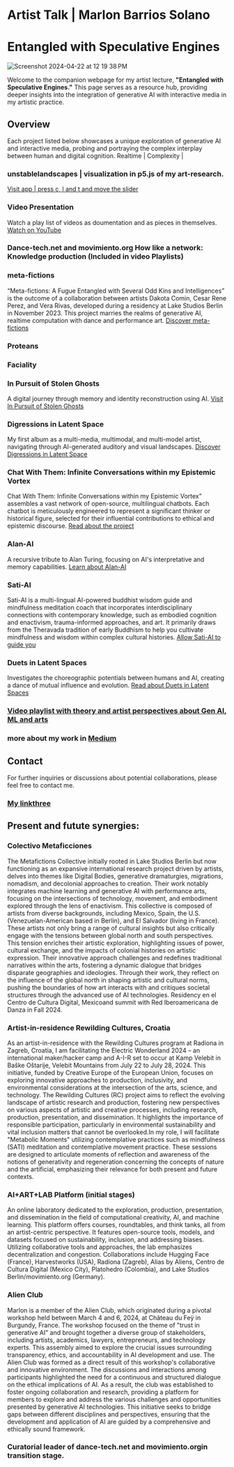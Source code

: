 # Artist Talk | Marlon Barrios Solano
# Entangled with Speculative Engines

![Screenshot 2024-04-22 at 12 19 38 PM](https://github.com/marlonbarrios/entalglesinimaginationengines/assets/90220317/c2037524-e2e5-4d03-bd0e-45c1b18df3d5)

Welcome to the companion webpage for my artist lecture, **"Entangled with Speculative Engines."** This page serves as a resource hub, providing deeper insights into the integration of generative AI with interactive media in my artistic practice.

##  Overview
Each project listed below showcases a unique exploration of generative AI and interactive media, probing and portraying the complex interplay between human and digital cognition.
Realtime | Complexity | 

### unstablelandscapes | visualization in p5.js of my art-research.
[Visit app | press c, l and t and move the slider](https://marlonbarrios.github.io/unstablelandscapeinfoviz/)

### Video Presentation
Watch a play list of videos as doumentation and as pieces in themselves.
[Watch on YouTube](https://www.youtube.com/playlist?list=PLC2ijZ2U-avgiulwpSlCbvM2FAbUBtwlz)

### Dance-tech.net and movimiento.org How like a network: Knowledge production (Included in video Playlists)

### meta-fictions
“Meta-fictions: A Fugue Entangled with Several Odd Kins and Intelligences” is the outcome of a collaboration between artists Dakota Comin, Cesar Rene Perez, and Vera Rivas, developed during a residency at Lake Studios Berlin in November 2023. This project marries the realms of generative AI, realtime computation with dance and performance art.
[Discover meta-fictions](https://medium.com/@marlon_21867/meta-fictions-project-description-6bad0678373e)

### Proteans 
### Faciality


### In Pursuit of Stolen Ghosts
A digital journey through memory and identity reconstruction using AI.
[Visit In Pursuit of Stolen Ghosts](https://inpursuitoftolenghosts.vercel.app/)

### Digressions in Latent Space
My first album as a multi-media, multimodal, and multi-model artist, navigating through AI-generated auditory and visual landscapes.
[Discover Digressions in Latent Space](https://medium.com/@marlon_21867/digressions-in-latent-space-b11dd9ba46c8)


### Chat With Them: Infinite Conversations within my Epistemic Vortex
Chat With Them: Infinite Conversations within my Epistemic Vortex” assembles a vast network of open-source, multilingual chatbots. Each chatbot is meticulously engineered to represent a significant thinker or historical figure, selected for their influential contributions to ethical and epistemic discourse. 
[Read about the project](https://marlonbarrios.github.io/chatwiththem/)

### Alan-AI
A recursive tribute to Alan Turing, focusing on AI's interpretative and memory capabilities.
[Learn about Alan-AI](https://medium.com/@marlon_21867/a-recursive-tribute-to-alan-turing-37c6c6534ea7)

### Sati-AI 
Sati-AI is a multi-lingual AI-powered buddhist wisdom guide and mindfulness meditation coach that incorporates interdisciplinary connections with contemporary knowledge, such as embodied cognition and enactivism, trauma-informed approaches, and art. It primarily draws from the Theravada tradition of early Buddhism to help you cultivate mindfulness and wisdom within complex cultural histories.
[Allow Sati-AI to guide you](https://www.sati-ai.app/)

### Duets in Latent Spaces
Investigates the choreographic potentials between humans and AI, creating a dance of mutual influence and evolution.
[Read about Duets in Latent Spaces](https://github.com/marlonbarrios/duets-in-latent-space)


### [Video playlist with theory and artist perspectives about Gen AI, ML and arts](https://youtu.be/K2TSx7lyzaE?si=pcRyeGDLR52iubQp)

### more about my work in [Medium](https://medium.com/@marlon_21867)

## Contact
For further inquiries or discussions about potential collaborations, please feel free to contact me.

### [My linkthree](https://linktr.ee/marlonbarriososolano)


## Present and futute synergies:

### Colectivo Metaficciones

The Metafictions Collective initially rooted in Lake Studios Berlin but now functioning as an expansive international research project driven by artists, delves into themes like Digital Bodies, generative dramaturgies, migrations, nomadism, and decolonial approaches to creation. Their work notably integrates machine learning and generative AI with performance arts, focusing on the intersections of technology, movement, and embodiment explored through the lens of enactivism.
This collective is composed of artists from diverse backgrounds, including Mexico, Spain, the U.S. (Venezuelan-American based in Berlin), and El Salvador (living in France). These artists not only bring a range of cultural insights but also critically engage with the tensions between global north and south perspectives. This tension enriches their artistic exploration, highlighting issues of power, cultural exchange, and the impacts of colonial histories on artistic expression.
Their innovative approach challenges and redefines traditional narratives within the arts, fostering a dynamic dialogue that bridges disparate geographies and ideologies. Through their work, they reflect on the influence of the global north in shaping artistic and cultural norms, pushing the boundaries of how art interacts with and critiques societal structures through the advanced use of AI technologies. Residency en el Centro de Cultura Digital, Mexicoand summit with Red Iberoamericana de Danza  in Fall 2024.


### Artist-in-residence Rewilding Cultures, Croatia

As an artist-in-residence with the Rewilding Cultures program at Radiona in Zagreb, Croatia, I am facilitating the Electric Wonderland 2024 – an international maker/hacker camp and A-I-R set to occur at Kamp Velebit in Baške Oštarije, Velebit Mountains from July 22 to July 28, 2024. This initiative, funded by Creative Europe of the European Union, focuses on exploring innovative approaches to production, inclusivity, and environmental considerations at the intersection of the arts, science, and technology. The Rewilding Cultures (RC) project aims to reflect the evolving landscape of artistic research and production, fostering new perspectives on various aspects of artistic and creative processes, including research, production, presentation, and dissemination. It highlights the importance of responsible participation, particularly in environmental sustainability and vital inclusion matters that cannot be overlooked.In my role, I will facilitate "Metabolic Moments" utilizing contemplative practices such as mindfulness (SATI) meditation and contemplative movement practice. These sessions are designed to articulate moments of reflection and awareness of the notions of generativity and regeneration concerning the concepts of nature and the artificial, emphasizing their relevance for both present and future contexts.


### AI+ART+LAB Platform (initial stages)

An online laboratory dedicated to the exploration, production, presentation, and dissemination in the field of computational creativity, AI, and machine learning. This platform offers courses, roundtables, and think tanks, all from an artist-centric perspective. It features open-source tools, models, and datasets focused on sustainability, inclusion, and addressing biases. Utilizing collaborative tools and approaches, the lab emphasizes decentralization and congestion. Collaborations include Hugging Face (France), Harvestworks (USA), Radiona (Zagreb), Alias by Aliens, Centro de Cultura Digital (Mexico City), Platohedro (Colombia), and Lake Studios Berlin/movimiento.org (Germany).


### Alien Club

Marlon is a member of the Alien Club, which originated during a pivotal workshop held between March 4 and 6, 2024, at Château du Feÿ in Burgundy, France. The workshop focused on the theme of "trust in generative AI" and brought together a diverse group of stakeholders, including artists, academics, lawyers, entrepreneurs, and technology experts. This assembly aimed to explore the crucial issues surrounding transparency, ethics, and accountability in AI development and use.
The Alien Club was formed as a direct result of this workshop's collaborative and innovative environment. The discussions and interactions among participants highlighted the need for a continuous and structured dialogue on the ethical implications of AI. As a result, the club was established to foster ongoing collaboration and research, providing a platform for members to explore and address the various challenges and opportunities presented by generative AI technologies. This initiative seeks to bridge gaps between different disciplines and perspectives, ensuring that the development and application of AI are guided by a comprehensive and ethically sound framework.



### Curatorial leader of dance-tech.net and movimiento.orgin transition stage.





